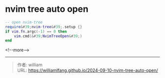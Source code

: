 # nvim tree auto open


```lua
-- open nvim-tree
require&#39;nvim-tree&#39;.setup {}
if vim.fn.argc(-1) == 0 then
    vim.cmd(&#39;NvimTreeOpen&#39;)
end
```

&lt;!--more--&gt;



---

> 作者: william  
> URL: https://williamlfang.github.io/2024-09-10-nvim-tree-auto-open/  

